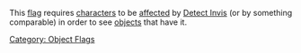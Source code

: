This [flag](:Category:_Object_Flags.md "wikilink") requires
[characters](:Category:_Characters.md "wikilink") to be
[affected](Affects.md "wikilink") by [Detect
Invis](Detect_Invis.md "wikilink") (or by something comparable) in order
to see [objects](:Category:_Objects.md "wikilink") that have it.

[Category: Object Flags](Category:_Object_Flags "wikilink")
